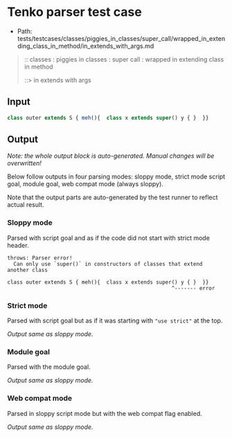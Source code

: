 # Tenko parser test case

- Path: tests/testcases/classes/piggies_in_classes/super_call/wrapped_in_extending_class_in_method/in_extends_with_args.md

> :: classes : piggies in classes : super call : wrapped in extending class in method
>
> ::> in extends with args

## Input

`````js
class outer extends S { meh(){  class x extends super() y { }  }}
`````

## Output

_Note: the whole output block is auto-generated. Manual changes will be overwritten!_

Below follow outputs in four parsing modes: sloppy mode, strict mode script goal, module goal, web compat mode (always sloppy).

Note that the output parts are auto-generated by the test runner to reflect actual result.

### Sloppy mode

Parsed with script goal and as if the code did not start with strict mode header.

`````
throws: Parser error!
  Can only use `super()` in constructors of classes that extend another class

class outer extends S { meh(){  class x extends super() y { }  }}
                                                     ^------- error
`````

### Strict mode

Parsed with script goal but as if it was starting with `"use strict"` at the top.

_Output same as sloppy mode._

### Module goal

Parsed with the module goal.

_Output same as sloppy mode._

### Web compat mode

Parsed in sloppy script mode but with the web compat flag enabled.

_Output same as sloppy mode._
